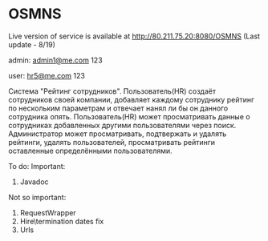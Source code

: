# OSMNS
Live version of service is available at http://80.211.75.20:8080/OSMNS (Last update - 8/19)

admin:
admin1@me.com
123 

user:
hr5@me.com
123

 Система "Рейтинг сотрудников". Пользователь(HR) создаёт сотрудников своей компании, добавляет каждому сотруднику рейтинг по нескольким параметрам и отвечает нанял ли бы он данного сотрудника опять. Пользователь(HR) может просматривать данные о сотрудниках добавленных другими пользователями через поиск. Администратор может просматривать, подтвержать и удалять рейтинги, удалять пользователей, просматривать рейтинги оставленные определёнными пользователями.

To do:
Important:
1) Javadoc

Not so important:
1) RequestWrapper
2) Hire\termination dates fix
3) Urls 